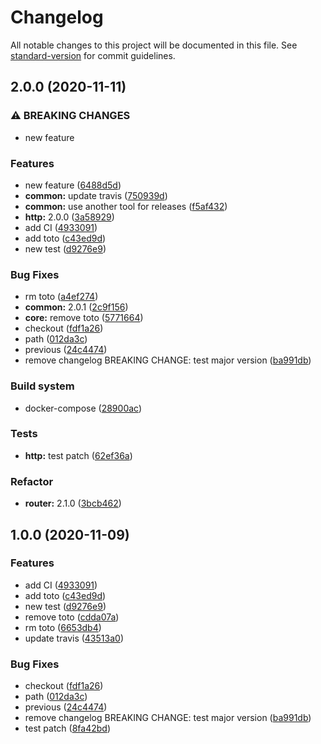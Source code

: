 # Changelog

All notable changes to this project will be documented in this file. See [standard-version](https://github.com/conventional-changelog/standard-version) for commit guidelines.

## 2.0.0 (2020-11-11)


### ⚠ BREAKING CHANGES

* new feature

### Features

* new feature ([6488d5d](https://github.com/opalenet-adrien/benchmark-php/commit/6488d5d5ef165cb1f0a0fb96f92cfda8c4166f8f))
* **common:** update travis ([750939d](https://github.com/opalenet-adrien/benchmark-php/commit/750939dab3e1aa6fdecdc4606e96dd27c85f76fd))
* **common:** use another tool for releases ([f5af432](https://github.com/opalenet-adrien/benchmark-php/commit/f5af432a725c50e6fb169abd25b3974da7ee6ef7))
* **http:** 2.0.0 ([3a58929](https://github.com/opalenet-adrien/benchmark-php/commit/3a589292ce3481852238dc3a9963be5a21ee052b))
* add CI ([4933091](https://github.com/opalenet-adrien/benchmark-php/commit/493309124b879a202c92184edadbe7f7770c67f7))
* add toto ([c43ed9d](https://github.com/opalenet-adrien/benchmark-php/commit/c43ed9d912f8d99218f144ce61e483eb7b0407fa))
* new test ([d9276e9](https://github.com/opalenet-adrien/benchmark-php/commit/d9276e985682bb42ccd8ae6a697e0fa37455986b))


### Bug Fixes

* rm toto ([a4ef274](https://github.com/opalenet-adrien/benchmark-php/commit/a4ef274bdc06f265c1cbec707792bffe25446e0d))
* **common:** 2.0.1 ([2c9f156](https://github.com/opalenet-adrien/benchmark-php/commit/2c9f156f84104127aaa1a403ec702994cf6c5eab))
* **core:** remove toto ([5771664](https://github.com/opalenet-adrien/benchmark-php/commit/5771664329b7cbd6ae9597554509d3e01f285ae5))
* checkout ([fdf1a26](https://github.com/opalenet-adrien/benchmark-php/commit/fdf1a26febe88f4c5f02c18d3bbbaa30e01980ad))
* path ([012da3c](https://github.com/opalenet-adrien/benchmark-php/commit/012da3c5de3419b925a49d38b48666b4709c371c))
* previous ([24c4474](https://github.com/opalenet-adrien/benchmark-php/commit/24c4474c80dc42eb3c3e3d53455908f9284a749e))
* remove changelog BREAKING CHANGE: test major version ([ba991db](https://github.com/opalenet-adrien/benchmark-php/commit/ba991db911a2a8aea0325261de1c649718f51882))


### Build system

* docker-compose ([28900ac](https://github.com/opalenet-adrien/benchmark-php/commit/28900ac5ee1a30f9e547844b4d0a0bece95161bf))


### Tests

* **http:** test patch ([62ef36a](https://github.com/opalenet-adrien/benchmark-php/commit/62ef36a7d53c6bd4780ebdf9abd08b7fc7ecdb3c))


### Refactor

* **router:** 2.1.0 ([3bcb462](https://github.com/opalenet-adrien/benchmark-php/commit/3bcb462ff4be2f67b8b8f1f1dd7f9f16ff3ac50a))

## 1.0.0 (2020-11-09)


### Features

* add CI ([4933091](https://github.com/opalenet-adrien/benchmark-php/commit/493309124b879a202c92184edadbe7f7770c67f7))
* add toto ([c43ed9d](https://github.com/opalenet-adrien/benchmark-php/commit/c43ed9d912f8d99218f144ce61e483eb7b0407fa))
* new test ([d9276e9](https://github.com/opalenet-adrien/benchmark-php/commit/d9276e985682bb42ccd8ae6a697e0fa37455986b))
* remove toto ([cdda07a](https://github.com/opalenet-adrien/benchmark-php/commit/cdda07ac234d5a8dc633f820fcda664808584b75))
* rm toto ([6653db4](https://github.com/opalenet-adrien/benchmark-php/commit/6653db4b4d7ff8ccb1a267d26a2573e1ed0b54a4))
* update travis ([43513a0](https://github.com/opalenet-adrien/benchmark-php/commit/43513a039bb378b10c0b83d8a9f9fe7bcec1f565))


### Bug Fixes

* checkout ([fdf1a26](https://github.com/opalenet-adrien/benchmark-php/commit/fdf1a26febe88f4c5f02c18d3bbbaa30e01980ad))
* path ([012da3c](https://github.com/opalenet-adrien/benchmark-php/commit/012da3c5de3419b925a49d38b48666b4709c371c))
* previous ([24c4474](https://github.com/opalenet-adrien/benchmark-php/commit/24c4474c80dc42eb3c3e3d53455908f9284a749e))
* remove changelog BREAKING CHANGE: test major version ([ba991db](https://github.com/opalenet-adrien/benchmark-php/commit/ba991db911a2a8aea0325261de1c649718f51882))
* test patch ([8fa42bd](https://github.com/opalenet-adrien/benchmark-php/commit/8fa42bdcc9230f4b65a507961257e0bb68c3877a))
